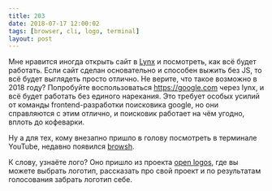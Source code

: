 ```yaml
---
title: 203
date: 2018-07-17 12:00:02
tags: [browser, cli, logo, terminal]
layout: post
---
```


Мне нравится иногда открыть сайт в [Lynx](https://bit.ly/2be5qDq) и посмотреть, как всё будет работать. Если сайт сделан основательно и способен выжить без JS, то всё будет выглядеть просто отлично. Не верите, что такое возможно в 2018 году?  Попробуйте воспользоваться <https://google.com> через lynx, и всё будет работать без единого нарекания. Это требует особых усилий от команды frontend-разработки поисковика google, но они справляются с этим отлично, и поисковик работает на чём угодно, вплоть до кофеварки.

Ну а для тех, кому внезапно пришло в голову посмотреть в терминале YouTube, недавно появился [browsh](https://github.com/browsh-org/browsh).

К слову, узнаёте лого? Оно пришло из проекта [open logos](http://openlogos.org/), где вы можете выбрать логотип, рассказать про свой проект и по результатам голосования забрать логотип себе.
